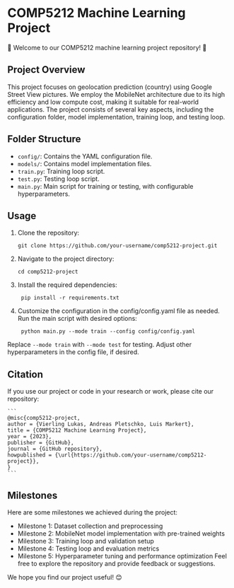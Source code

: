 # COMP5212 Machine Learning Project

🎉 Welcome to our COMP5212 machine learning project repository! 🎉

## Project Overview
This project focuses on geolocation prediction (country) using Google Street View pictures. We employ the MobileNet architecture due to its high efficiency and low compute cost, making it suitable for real-world applications. The project consists of several key aspects, including the configuration folder, model implementation, training loop, and testing loop.

## Folder Structure
- `config/`: Contains the YAML configuration file.
- `models/`: Contains model implementation files.
- `train.py`: Training loop script.
- `test.py`: Testing loop script.
- `main.py`: Main script for training or testing, with configurable hyperparameters.

## Usage
1. Clone the repository:
   ```
   git clone https://github.com/your-username/comp5212-project.git
2. Navigate to the project directory:
   ```
   cd comp5212-project
    ```
3. Install the required dependencies:

   ```
    pip install -r requirements.txt
    ```
4. Customize the configuration in the config/config.yaml file as needed.
Run the main script with desired options:

   ```
    python main.py --mode train --config config/config.yaml
    ```

Replace `--mode train` with `--mode test` for testing.
Adjust other hyperparameters in the config file, if desired.

## Citation
If you use our project or code in your research or work, please cite our repository:
    
    ```
    @misc{comp5212-project,
    author = {Vierling Lukas, Andreas Pletschko, Luis Markert},
    title = {COMP5212 Machine Learning Project},
    year = {2023},
    publisher = {GitHub},
    journal = {GitHub repository},
    howpublished = {\url{https://github.com/your-username/comp5212-project}},
    }
    ```

## Milestones
Here are some milestones we achieved during the project:
- Milestone 1: Dataset collection and preprocessing
- Milestone 2: MobileNet model implementation with pre-trained weights
- Milestone 3: Training loop and validation setup
- Milestone 4: Testing loop and evaluation metrics
- Milestone 5: Hyperparameter tuning and performance optimization
Feel free to explore the repository and provide feedback or suggestions. 

We hope you find our project useful! 😊

